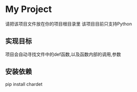 # My Project
请把该项目文件放在你的项目根目录里
该项目目前只支持Python
## 实现目标
项目会自动寻找文件中的def函数,以及函数内部的调用,参数
## 安装依赖
pip install chardet
